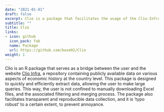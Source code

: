 ```yaml
---
date: "2021-01-01"
draft: false
excerpt: Clio is a package that facilitates the usage of the Clio-Infra database. It helps the user extract data based on simple queries, instead of repeatedly downloading Excel files. In addition, it facilitates reproducible research by explicitly documenting data collection.
subtitle: ""
title: Clio
links:
- icon: github
  icon_pack: fab
  name: Package
  url: https://github.com/basm92/Clio
weight: 1
---
```


Clio is an R package that serves as a bridge between the user and the website [Clio Infra](http://clio-infra.eu), a repository containing publicly available data on various aspects of economic history at the country level. This package is designed to quickly and efficiently extract data, allowing the user to make large queries. This way, the user is not confined to manually downloading Excel files, and the associated filtering and merging process. The package also facilitates transparent and reproducible data collection, and it is ‘typo robust’ to a certain extent, to prevent annoyance.